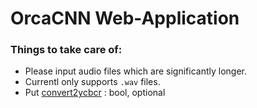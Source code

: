 # OrcaCNN Web-Application


### Things to take care of:

- Please input audio files which are significantly longer. 
- Currentl only supports `.wav` files.
- Put [convert2ycbcr](https://github.com/scikit-image/scikit-image/blob/main/skimage/restoration/_denoise.py#L724)
 : bool, optional 